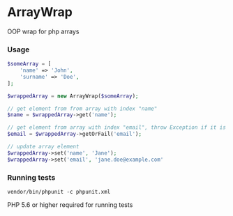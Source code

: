 # ArrayWrap
OOP wrap for php arrays


### Usage
```php
$someArray = [  
    'name' => 'John',   
    'surname' => 'Doe',  
];

$wrappedArray = new ArrayWrap($someArray);

// get element from from array with index "name"
$name = $wrappedArray->get('name'); 

// get element from array with index "email", throw Exception if it is not set
$email = $wrappedArray->getOrFail('email'); 

// update array element
$wrappedArray->set('name', 'Jane');
$wrappedArray->set('email', 'jane.doe@example.com'
````

### Running tests
````
vendor/bin/phpunit -c phpunit.xml
````

PHP 5.6 or higher required for running tests